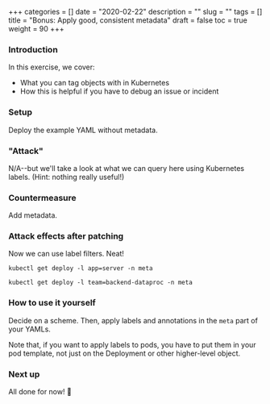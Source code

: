 +++
categories = []
date = "2020-02-22"
description = ""
slug = ""
tags = []
title = "Bonus: Apply good, consistent metadata"
draft = false
toc = true
weight = 90
+++

### Introduction
In this exercise, we cover:

 - What you can tag objects with in Kubernetes
 - How this is helpful if you have to debug an issue or incident

### Setup
Deploy the example YAML without metadata.

### "Attack"
N/A--but we'll take a look at what we can query here
using Kubernetes labels. (Hint: nothing really useful!)

### Countermeasure
Add metadata.

### Attack effects after patching
Now we can use label filters. Neat!

`kubectl get deploy -l app=server -n meta`

`kubectl get deploy -l team=backend-dataproc -n meta`

### How to use it yourself
Decide on a scheme. Then, apply labels and annotations
in the `meta` part of your YAMLs.

Note that, if you want to apply labels to pods, you have to
put them in your pod template, not just on the Deployment
or other higher-level object.

### Next up
All done for now! 🙂

